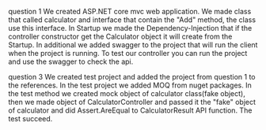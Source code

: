 question 1
We created ASP.NET core mvc web application.
We made class that called calculator and interface that contain the "Add" method, the class use this interface.
In Startup we made the Dependency-Injection that if the controller constructor get the Calculator object it will create from the Startup.
In additional we added swagger to the project that will run the client when the project is running.
To test our controller you can run the project and use the swagger to check the api.

question 3
We created test project and added the project from question 1 to the references.
In the test project we added MOQ from nuget packages.
In the test method we created mock object of calculator class(fake object), then we made object of CalculatorController and passed it the "fake" object of calculator and did Assert.AreEqual to CalculatorResult API function.
The test succeed.